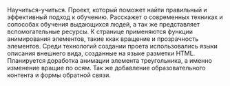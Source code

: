 Научиться-учиться.
Проект, который поможет найти правильный и эффективный подход к обучению. Расскажет о современных техниках и сопособах обучения выдающихся людей, а так же представляет вспомогательные ресурсы. К странице применяются функции анимирования элементов, такие ккак вращение и прозрачность элементов. Среди технологий создании проета использовались языки описания внешнего вида, созданные на языке разметки HTML. 
Планируется доработка анимации элемента треугольника, а именно изменение вращие по осям. Так же добавление образовательного контента и формы обратной связи.